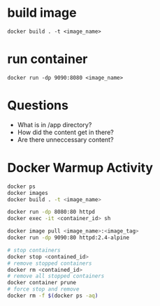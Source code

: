 # build image
`docker build . -t <image_name>`

# run container
`docker run -dp 9090:8080 <image_name>`

# Questions
- What is in /app directory?
- How did the content get in there?
- Are there unneccessary content?

# Docker Warmup Activity
```sh
docker ps
docker images
docker build . -t <image_name>

docker run -dp 8080:80 httpd
docker exec -it <container_id> sh

docker image pull <image_name>:<image_tag>
docker run -dp 9090:80 httpd:2.4-alpine

# stop containers
docker stop <contained_id>
# remove stopped containers
docker rm <contained_id>
# remove all stopped containers
docker container prune
# force stop and remove
docker rm -f $(docker ps -aq)
```